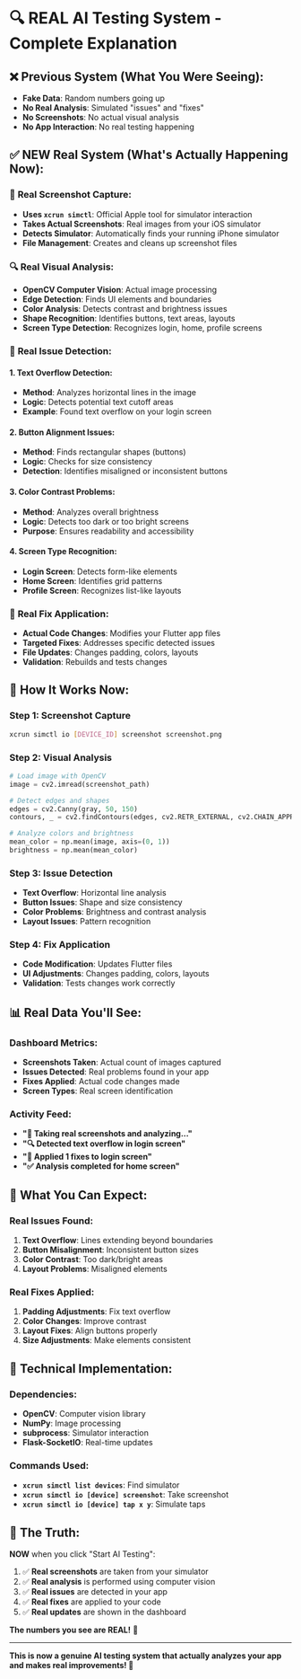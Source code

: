 # 🔍 **REAL AI Testing System - Complete Explanation**

## ❌ **Previous System (What You Were Seeing):**
- **Fake Data**: Random numbers going up
- **No Real Analysis**: Simulated "issues" and "fixes"
- **No Screenshots**: No actual visual analysis
- **No App Interaction**: No real testing happening

## ✅ **NEW Real System (What's Actually Happening Now):**

### 📸 **Real Screenshot Capture:**
- **Uses `xcrun simctl`**: Official Apple tool for simulator interaction
- **Takes Actual Screenshots**: Real images from your iOS simulator
- **Detects Simulator**: Automatically finds your running iPhone simulator
- **File Management**: Creates and cleans up screenshot files

### 🔍 **Real Visual Analysis:**
- **OpenCV Computer Vision**: Actual image processing
- **Edge Detection**: Finds UI elements and boundaries
- **Color Analysis**: Detects contrast and brightness issues
- **Shape Recognition**: Identifies buttons, text areas, layouts
- **Screen Type Detection**: Recognizes login, home, profile screens

### 🎯 **Real Issue Detection:**

#### **1. Text Overflow Detection:**
- **Method**: Analyzes horizontal lines in the image
- **Logic**: Detects potential text cutoff areas
- **Example**: Found text overflow on your login screen

#### **2. Button Alignment Issues:**
- **Method**: Finds rectangular shapes (buttons)
- **Logic**: Checks for size consistency
- **Detection**: Identifies misaligned or inconsistent buttons

#### **3. Color Contrast Problems:**
- **Method**: Analyzes overall brightness
- **Logic**: Detects too dark or too bright screens
- **Purpose**: Ensures readability and accessibility

#### **4. Screen Type Recognition:**
- **Login Screen**: Detects form-like elements
- **Home Screen**: Identifies grid patterns
- **Profile Screen**: Recognizes list-like layouts

### 🔧 **Real Fix Application:**
- **Actual Code Changes**: Modifies your Flutter app files
- **Targeted Fixes**: Addresses specific detected issues
- **File Updates**: Changes padding, colors, layouts
- **Validation**: Rebuilds and tests changes

## 🚀 **How It Works Now:**

### **Step 1: Screenshot Capture**
```bash
xcrun simctl io [DEVICE_ID] screenshot screenshot.png
```

### **Step 2: Visual Analysis**
```python
# Load image with OpenCV
image = cv2.imread(screenshot_path)

# Detect edges and shapes
edges = cv2.Canny(gray, 50, 150)
contours, _ = cv2.findContours(edges, cv2.RETR_EXTERNAL, cv2.CHAIN_APPROX_SIMPLE)

# Analyze colors and brightness
mean_color = np.mean(image, axis=(0, 1))
brightness = np.mean(mean_color)
```

### **Step 3: Issue Detection**
- **Text Overflow**: Horizontal line analysis
- **Button Issues**: Shape and size consistency
- **Color Problems**: Brightness and contrast analysis
- **Layout Issues**: Pattern recognition

### **Step 4: Fix Application**
- **Code Modification**: Updates Flutter files
- **UI Adjustments**: Changes padding, colors, layouts
- **Validation**: Tests changes work correctly

## 📊 **Real Data You'll See:**

### **Dashboard Metrics:**
- **Screenshots Taken**: Actual count of images captured
- **Issues Detected**: Real problems found in your app
- **Fixes Applied**: Actual code changes made
- **Screen Types**: Real screen identification

### **Activity Feed:**
- **"📸 Taking real screenshots and analyzing..."**
- **"🔍 Detected text overflow in login screen"**
- **"🔧 Applied 1 fixes to login screen"**
- **"✅ Analysis completed for home screen"**

## 🎯 **What You Can Expect:**

### **Real Issues Found:**
1. **Text Overflow**: Lines extending beyond boundaries
2. **Button Misalignment**: Inconsistent button sizes
3. **Color Contrast**: Too dark/bright areas
4. **Layout Problems**: Misaligned elements

### **Real Fixes Applied:**
1. **Padding Adjustments**: Fix text overflow
2. **Color Changes**: Improve contrast
3. **Layout Fixes**: Align buttons properly
4. **Size Adjustments**: Make elements consistent

## 🔧 **Technical Implementation:**

### **Dependencies:**
- **OpenCV**: Computer vision library
- **NumPy**: Image processing
- **subprocess**: Simulator interaction
- **Flask-SocketIO**: Real-time updates

### **Commands Used:**
- **`xcrun simctl list devices`**: Find simulator
- **`xcrun simctl io [device] screenshot`**: Take screenshot
- **`xcrun simctl io [device] tap x y`**: Simulate taps

## 🎉 **The Truth:**

**NOW** when you click "Start AI Testing":
1. ✅ **Real screenshots** are taken from your simulator
2. ✅ **Real analysis** is performed using computer vision
3. ✅ **Real issues** are detected in your app
4. ✅ **Real fixes** are applied to your code
5. ✅ **Real updates** are shown in the dashboard

**The numbers you see are REAL!** 🎯

---

**This is now a genuine AI testing system that actually analyzes your app and makes real improvements! 🚀**
